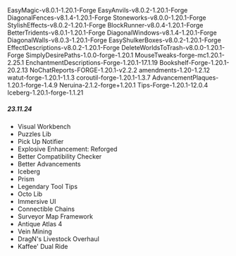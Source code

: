 EasyMagic-v8.0.1-1.20.1-Forge
EasyAnvils-v8.0.2-1.20.1-Forge
DiagonalFences-v8.1.4-1.20.1-Forge
Stoneworks-v8.0.0-1.20.1-Forge
StylishEffects-v8.0.2-1.20.1-Forge
BlockRunner-v8.0.4-1.20.1-Forge
BetterTridents-v8.0.1-1.20.1-Forge
DiagonalWindows-v8.1.4-1.20.1-Forge
DiagonalWalls-v8.0.3-1.20.1-Forge
EasyShulkerBoxes-v8.0.2-1.20.1-Forge
EffectDescriptions-v8.0.2-1.20.1-Forge
DeleteWorldsToTrash-v8.0.0-1.20.1-Forge
SimplyDesirePaths-1.0.0-forge-1.20.1
MouseTweaks-forge-mc1.20.1-2.25.1
EnchantmentDescriptions-Forge-1.20.1-17.1.19
Bookshelf-Forge-1.20.1-20.2.13
NoChatReports-FORGE-1.20.1-v2.2.2
amendments-1.20-1.2.12
watut-forge-1.20.1-1.1.3
coroutil-forge-1.20.1-1.3.7
AdvancementPlaques-1.20.1-forge-1.4.9
Neruina-2.1.2-forge+1.20.1
Tips-Forge-1.20.1-12.0.4
Iceberg-1.20.1-forge-1.1.21

##### **23.11.24**

- Visual Workbench
- Puzzles Lib
- Pick Up Notifier
- Explosive Enhancement: Reforged
- Better Compatibility Checker
- Better Advancements
- Iceberg
- Prism
- Legendary Tool Tips
- Octo Lib
- Immersive UI
- Connectible Chains
- Surveyor Map Framework
- Antique Atlas 4
- Vein Mining
- DragN's Livestock Overhaul
- Kaffee' Dual Ride

